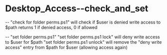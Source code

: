 # Desktop_Access--check_and_set
-- "check for folder perms.ps1"
will check if $user is denied write access to $path
returns 1 if denied access, 0 if allowed

-- "set folder perms.ps1"
"set folder perms.ps1 lock" will deny write access to $user for $path
"set folder perms.ps1 unlock" will remove the "deny write access" entry from $path for $user (allowing access again)